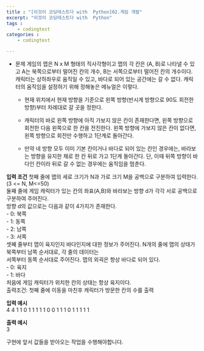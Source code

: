 ```yaml
---
title : "[이것이 코딩테스트다 with  Python]02.게임 개발"
excerpt: "이것이 코딩테스트다 with  Python"
tags : 
    - codingtest
categories : 
    - codingtest

---
```

* 문제
게임의 맵은 N x M 형태의 직사각형이고 맵의 각 칸은 (A, B)로 나타낼 수 있고 A는 북쪽으로부터 떨어진 칸의 개수, B는 서쪽으로부터 떨어진
칸의 개수이다. 캐릭터는 상하좌우로 움직일 수 있고, 바다로 되어 있는 공간에는 갈 수 없다. 캐릭터의 움직임을 설정하기 위해 정해놓은 메뉴얼은 이렇다.

    - 현재 위치에서 현재 방향을 기준으로 왼쪽 방향(반시계 방향으로 90도 회전한 방향)부터
    차례대로 갈 곳을 정한다.

    - 캐릭터의 바로 왼쪽 방향에 아직 가보지 않은 칸이 존재한다면, 왼쪽 방향으로 회전한 다음 왼쪽으로 한 칸을 전진한다.
    왼쪽 방향에 가보지 않은 칸이 없다면, 왼쪽 방향으로 회전만 수행하고 1단계로 돌아간다.

    - 만약 네 방향 모두 이미 기본 칸이거나 바다로 되어 있는 칸인 경우에는, 바라보는 방향을 유지한 채로 한 칸 뒤로 가고 1단계
    돌아간다. 단, 이때 뒤쪽 방향이 바다인 칸이라 뒤로 갈 수 없는 경우에는 움직임을 멈춘다.

<b> 입력 조건</b>
첫째 줄에 맵의 세로 크기가 N과 가로 크기 M을 공백으로 구분하여 입력한다.(3 <= N, M<=50)  <br>
둘째 줄에 게임 캐릭터가 있는 칸의 좌표(A,B)와 바라보는 방향 d가 각각 서로 공백으로 구분하여 주어진다. <br>
방향 d의 값으로는 다음과 같이 4가지가 존재한다.  <br>
    - 0: 북쪽 <br>
    - 1: 동쪽 <br>
    - 2: 남쪽 <br>
    - 3: 서쪽  <br>
셋째 줄부터 맵이 육지인지 바다인지에 대한 정보가 주어진다. N개의 줄에 맵의 상태가 북쪽부터 남쪽 순서대로, 각 줄의 데이터는  <br>
서쪽부터 동쪽 순서대로 주어진다. 맵의 외괵은 항상 바다로 되어 있다.  <br>
    - 0: 육지 <br>
    - 1: 바다 <br>
    처음에 게임 캐릭터가 위치한 칸의 상태는 항상 육지이다. <br>
출력조건: 첫째 줄에 이동을 마친후 캐릭터가 방문한 칸의 수를 출력 <br>



<b> 입력 예시 </b> <br>
4 4
1 1 0
1 1 1 1
1 0 0 1
1 1 0 1
1 1 1 1

<b> 출력 예시 </b> <br>
3

구현에 앞서 값들을 받아오는 작업을 수행해야합니다. <br>
